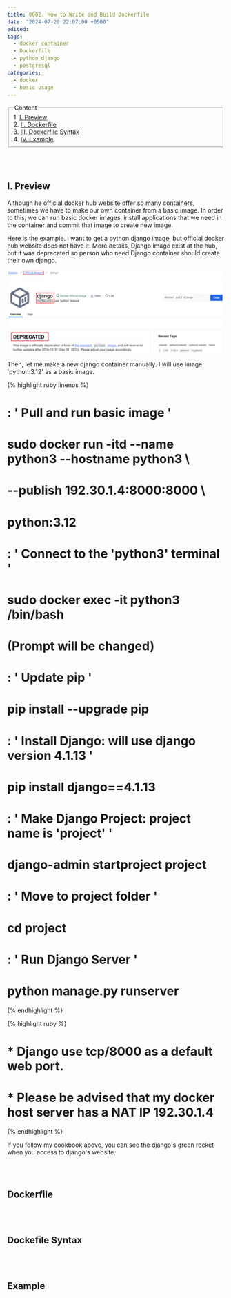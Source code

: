 ```yaml
---
title: 0002. How to Write and Build Dockerfile
date: "2024-07-20 22:07:00 +0900"
edited: 
tags:
  - docker container
  - Dockerfile
  - python django
  - postgresql
categories:
  - docker
  - basic usage
---
```



<fieldset>
<legend>Content</legend>
1. <a href="#ctn1">I. Preview</a><br>
2. <a href="#ctn2">II. Dockerfile</a><br>
3. <a href="#ctn3">III. Dockerfile Syntax</a><br>
4. <a href="#ctn4">IV. Example</a><br>
</fieldset>


<br><br>
## <span id="ctn1">I. Preview</span>
<p>
Although he official docker hub website offer so many containers, sometimes we have to make our own container from a basic image.
In order to this, we can run basic docker images, install applications that we need in the container and commit that image to create new image.
</p>

<p>
Here is the example. I want to get a python django image, but official docker hub website does not have it. 
More details, Django image exist at the hub, but it was deprecated so person who need Django container should create their own django. 
</p>

![img.png](../../../assets/imgs/docker/basic%20usage/how-to-write-and-build-Dockefile/img1.png)

<p>
Then, let me make a new django container manually. I will use image 'python:3.12' as a basic image.
</p>

{% highlight ruby linenos %}
#  : ' Pull and run basic image '
#  sudo docker run -itd --name python3 --hostname python3 \
#                       --publish 192.30.1.4:8000:8000 \
#                       python:3.12
#
#  : ' Connect to the 'python3' terminal '
#  sudo docker exec -it python3 /bin/bash
#  
#  (Prompt will be changed)
#  : ' Update pip  '
#  pip install --upgrade pip
#  
#  : ' Install Django: will use django version 4.1.13 '
#  pip install django==4.1.13
#  
#  : ' Make Django Project: project name is 'project' '
#  django-admin startproject project
#
#  : ' Move to project folder '
#  cd project
#
#  : ' Run Django Server '
#  python manage.py runserver
{% endhighlight %}

{% highlight ruby %}
#  *  Django use tcp/8000 as a default web port.
#  *  Please be advised that my docker host server has a NAT IP 192.30.1.4
{% endhighlight %}

<p>
If you follow my cookbook above, you can see the django's green rocket when you access to django's website.
</p>




<br><br>
## <span id="ctn2">Dockerfile</span>
<p>

</p>


<br><br>
## <span id="ctn3">Dockefile Syntax</span>
<p>

</p>


<br><br>
## <span id="ctn4">Example</span>
